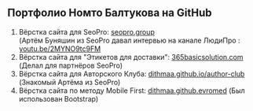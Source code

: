 ## Портфолио Номто Балтукова на GitHub


1. Вёрстка сайта для SeoPro: [seopro.group](https://seopro.group/) <br> (Артём Буняшин из SeoPro давал интервью на канале ЛюдиПро : [youtu.be/2MYNO9tc9FM](https://youtu.be/2MYNO9tc9FM) <br>
3. Вёрстка сайта для "Этикетов для доставки": [365basicsolution.com](http://365basicsolutions.com/) <br> (Делал для партнёров SeoPro)  <br>
4. Вёрстка сайта для Авторского Клуба: [dithmaa.github.io/author-club](https://dithmaa.github.io/author-club) <br> (Знакомый Артёма из SeoPro)
5. Вёрстка сайта по методу Mobile First: [dithmaa.github.evromed](https://dithmaa.github.io/evromed/)
(Был использован Bootstrap)


